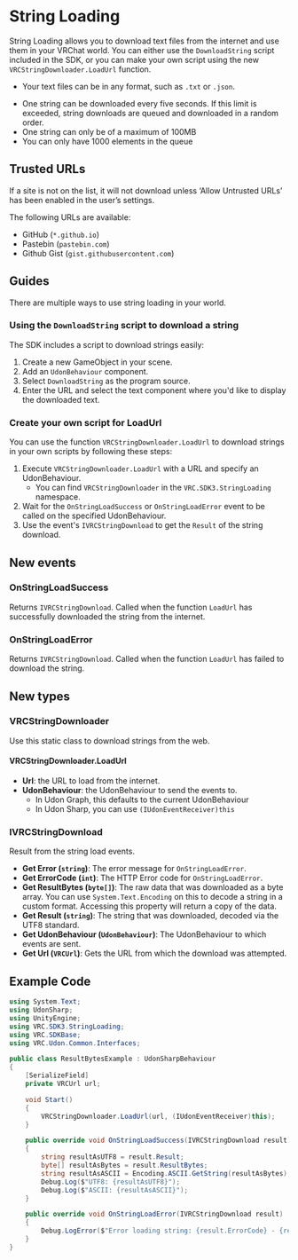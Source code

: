 # String Loading

String Loading allows you to download text files from the internet and use them in your VRChat world. You can either use the `DownloadString` script included in the SDK, or you can make your own script using the new `VRCStringDownloader.LoadUrl` function.

- Your text files can be in any format, such as `.txt` or `.json`.
* One string can be downloaded every five seconds.
If this limit is exceeded, string downloads are queued and downloaded in a random order.
* One string can only be of a maximum of 100MB
* You can only have 1000 elements in the queue

## Trusted URLs
If a site is not on the list, it will not download unless ‘Allow Untrusted URLs’ has been enabled in the user’s settings.

The following URLs are available:

* GitHub (`*.github.io`)
* Pastebin (`pastebin.com`)
* Github Gist (`gist.githubusercontent.com`)

## Guides

There are multiple ways to use string loading in your world.

### Using the `DownloadString` script to download a string
The SDK includes a script to download strings easily:

1. Create a new GameObject in your scene.
2. Add an `UdonBehaviour` component.
3. Select `DownloadString` as the program source.
4. Enter the URL and select the text component where you'd like to display the downloaded text.

### Create your own script for LoadUrl
You can use the function `VRCStringDownloader.LoadUrl` to download strings in your own scripts by following these steps:

1. Execute `VRCStringDownloader.LoadUrl` with a URL and specify an UdonBehaviour.
	- You can find `VRCStringDownloader` in the `VRC.SDK3.StringLoading` namespace.
2. Wait for the `OnStringLoadSuccess` or `OnStringLoadError` event to be called on the specified UdonBehaviour.
3. Use the event's `IVRCStringDownload` to get the `Result` of the string download.

## New events

### OnStringLoadSuccess
Returns `IVRCStringDownload`. Called when the function `LoadUrl` has successfully downloaded the string from the internet.

### OnStringLoadError
Returns `IVRCStringDownload`. Called when the function `LoadUrl` has failed to download the string.

## New types
### VRCStringDownloader

Use this static class to download strings from the web.

#### VRCStringDownloader.LoadUrl
* **Url**: the URL to load from the internet.
* **UdonBehaviour**: the UdonBehaviour to send the events to. 
    * In Udon Graph, this defaults to the current UdonBehaviour
    * In Udon Sharp, you can use `(IUdonEventReceiver)this`


### IVRCStringDownload
Result from the string load events.

* **Get Error (`string`)**: The error message for `OnStringLoadError`.
* **Get ErrorCode (`int`)**: The HTTP Error code for `OnStringLoadError`.
* **Get ResultBytes (`byte[]`)**: The raw data that was downloaded as a byte array. You can use `System.Text.Encoding` on this to decode a string in a custom format. Accessing this property will return a copy of the data.
* **Get Result (`string`)**: The string that was downloaded, decoded via the UTF8 standard.
* **Get UdonBehaviour (`UdonBehaviour`)**: The UdonBehaviour to which events are sent.
* **Get Url (`VRCUrl`)**: Gets the URL from which the download was attempted.

## Example Code

```csharp title="String Download Example, Custom Text Encoding"
using System.Text;
using UdonSharp;
using UnityEngine;
using VRC.SDK3.StringLoading;
using VRC.SDKBase;
using VRC.Udon.Common.Interfaces;

public class ResultBytesExample : UdonSharpBehaviour
{
    [SerializeField]
    private VRCUrl url;

    void Start()
    {
        VRCStringDownloader.LoadUrl(url, (IUdonEventReceiver)this);
    }

    public override void OnStringLoadSuccess(IVRCStringDownload result)
    {
        string resultAsUTF8 = result.Result;
        byte[] resultAsBytes = result.ResultBytes;
        string resultAsASCII = Encoding.ASCII.GetString(resultAsBytes);
        Debug.Log($"UTF8: {resultAsUTF8}");
        Debug.Log($"ASCII: {resultAsASCII}");
    }

    public override void OnStringLoadError(IVRCStringDownload result)
    {
        Debug.LogError($"Error loading string: {result.ErrorCode} - {result.Error}");
    }
}
```
